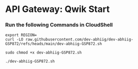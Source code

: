 # API Gateway: Qwik Start

### Run the following Commands in CloudShell

```
export REGION=
curl -LO raw.githubusercontent.com/dev-abhiig/dev-abhiig-GSP872/refs/heads/main/dev-abhiig-GSP872.sh

sudo chmod +x dev-abhiig-GSP872.sh

./dev-abhiig-GSP872.sh
```
